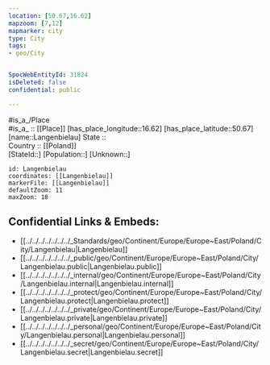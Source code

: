 ```yaml
---
location: [50.67,16.62] 
mapzoom: [7,12] 
mapmarker: city 
type: City
tags:
- geo/City


SpocWebEntityId: 31824
isDeleted: false
confidential: public

---
```

#is_a_/Place  
#is_a_ :: [[Place]] 
[has_place_longitude::16.62] 
[has_place_latitude::50.67] 
[name::Langenbielau] 
State ::  
Country :: [[Poland]]  
[StateId::] 
[Population::] 
[Unknown::] 


```leaflet
id: Langenbielau
coordinates: [[Langenbielau]] 
markerFile: [[Langenbielau]] 
defaultZoom: 11 
maxZoom: 18
```


## Confidential Links & Embeds: 
- [[../../../../../../../_Standards/geo/Continent/Europe/Europe~East/Poland/City/Langenbielau|Langenbielau]] 
- [[../../../../../../../_public/geo/Continent/Europe/Europe~East/Poland/City/Langenbielau.public|Langenbielau.public]] 
- [[../../../../../../../_internal/geo/Continent/Europe/Europe~East/Poland/City/Langenbielau.internal|Langenbielau.internal]] 
- [[../../../../../../../_protect/geo/Continent/Europe/Europe~East/Poland/City/Langenbielau.protect|Langenbielau.protect]] 
- [[../../../../../../../_private/geo/Continent/Europe/Europe~East/Poland/City/Langenbielau.private|Langenbielau.private]] 
- [[../../../../../../../_personal/geo/Continent/Europe/Europe~East/Poland/City/Langenbielau.personal|Langenbielau.personal]] 
- [[../../../../../../../_secret/geo/Continent/Europe/Europe~East/Poland/City/Langenbielau.secret|Langenbielau.secret]] 
